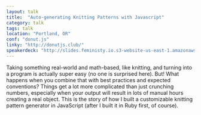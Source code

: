 ```yaml
---
layout: talk
title:  "Auto-generating Knitting Patterns with Javascript"
category: talk
tags: talk
location: "Portland, OR"
conf: "donut.js"
linky: "http://donutjs.club/"
speakerdeck: "http://slides.feministy.io.s3-website-us-east-1.amazonaws.com/donut-js-april-2016/"
---
```


Taking something real-world and math-based, like knitting, and turning into a program is actually super easy (no one is surprised here). But! What happens when you combine that with best practices and expected conventions? Things get a lot more complicated than just crunching numbers, especially when your output will result in lots of manual hours creating a real object. This is the story of how I built a customizable knitting pattern generator in JavaScript (after I built it in Ruby first, of course).